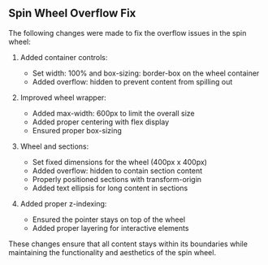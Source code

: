 ## Spin Wheel Overflow Fix

The following changes were made to fix the overflow issues in the spin wheel:

1. Added container controls:
   - Set width: 100% and box-sizing: border-box on the wheel container
   - Added overflow: hidden to prevent content from spilling out

2. Improved wheel wrapper:
   - Added max-width: 600px to limit the overall size
   - Added proper centering with flex display
   - Ensured proper box-sizing

3. Wheel and sections:
   - Set fixed dimensions for the wheel (400px x 400px)
   - Added overflow: hidden to contain section content
   - Properly positioned sections with transform-origin
   - Added text ellipsis for long content in sections

4. Added proper z-indexing:
   - Ensured the pointer stays on top of the wheel
   - Added proper layering for interactive elements

These changes ensure that all content stays within its boundaries while maintaining the functionality and aesthetics of the spin wheel.